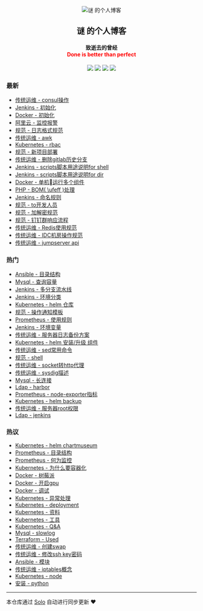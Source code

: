 <p align="center"><img alt="谜 的个人博客" src=""></p><h2 align="center">
谜 的个人博客
</h2>

<h4 align="center">致逝去的曾经</br><font color="red"> Done is better than perfect </font></h4>
<p align="center"><a title="谜 的个人博客" target="_blank" href="https://github.com/njqaaa/solo-blog"><img src="https://img.shields.io/github/last-commit/njqaaa/solo-blog.svg?style=flat-square&color=FF9900"></a>
<a title="GitHub repo size in bytes" target="_blank" href="https://github.com/njqaaa/solo-blog"><img src="https://img.shields.io/github/repo-size/njqaaa/solo-blog.svg?style=flat-square"></a>
<a title="Solo Version" target="_blank" href="https://github.com/b3log/solo/releases"><img src="https://img.shields.io/badge/solo-3.6.5-f1e05a.svg?style=flat-square&color=blueviolet"></a>
<a title="Hits" target="_blank" href="https://github.com/b3log/hits"><img src="https://hits.b3log.org/njqaaa/solo-blog.svg"></a></p>

### 最新

* [传统运维 - consul操作](http://www-njq.51vip.biz/articles/2019/10/28/1572253717120.html)
* [Jenkins - 初始化](http://www-njq.51vip.biz/articles/2019/10/25/1572005122202.html)
* [Docker - 初始化](http://www-njq.51vip.biz/articles/2019/10/25/1572002318110.html)
* [阿里云 - 监控报警](http://www-njq.51vip.biz/articles/2019/10/25/1571993976779.html)
* [规范 - 日志格式规范](http://www-njq.51vip.biz/articles/2019/10/25/1571993048779.html)
* [传统运维 - awk](http://www-njq.51vip.biz/articles/2019/10/25/1571992379724.html)
* [Kubernetes - rbac](http://www-njq.51vip.biz/articles/2019/10/25/1571984476513.html)
* [规范 - 新项目部署](http://www-njq.51vip.biz/articles/2019/10/24/1571929920185.html)
* [传统运维 - 删除gitlab历史分支](http://www-njq.51vip.biz/articles/2019/10/24/1571903622675.html)
* [Jenkins - scripts脚本用途说明for shell](http://www-njq.51vip.biz/articles/2019/10/24/1571901180981.html)
* [Jenkins - scripts脚本用途说明for dir](http://www-njq.51vip.biz/articles/2019/10/24/1571900146063.html)
* [Docker - 单机运行多个组件](http://www-njq.51vip.biz/articles/2019/10/24/1571899109486.html)
* [PHP - BOM( \ufeff )处理 ](http://www-njq.51vip.biz/articles/2019/10/23/1571842974386.html)
* [Jenkins - 命名规则](http://www-njq.51vip.biz/articles/2019/10/23/1571817811388.html)
* [规范 - to开发人员](http://www-njq.51vip.biz/articles/2019/10/23/1571817536150.html)
* [规范 - 加解密规范](http://www-njq.51vip.biz/articles/2019/10/23/1571817475801.html)
* [规范 - 钉钉群响应流程](http://www-njq.51vip.biz/articles/2019/10/23/1571817372897.html)
* [传统运维 - Redis使用规范](http://www-njq.51vip.biz/articles/2019/10/23/1571817251963.html)
* [传统运维 - IDC机房操作规范](http://www-njq.51vip.biz/articles/2019/10/23/1571817137705.html)
* [传统运维 - jumpserver api](http://www-njq.51vip.biz/articles/2019/10/23/1571816602789.html)

### 热门

* [Ansible - 目录结构](http://www-njq.51vip.biz/articles/2019/10/21/1571650454969.html)
* [Mysql - 查询容量](http://www-njq.51vip.biz/articles/2019/10/21/1571648624293.html)
* [Jenkins - 多分支流水线](http://www-njq.51vip.biz/articles/2019/10/23/1571807456042.html)
* [Jenkins - 环境分类](http://www-njq.51vip.biz/articles/2019/10/23/1571810837264.html)
* [Kubernetes - helm 仓库](http://www-njq.51vip.biz/articles/2019/10/21/1571644454171.html)
* [规范 - 操作通知模板](http://www-njq.51vip.biz/articles/2019/10/22/1571722225906.html)
* [Prometheus - 使用规则](http://www-njq.51vip.biz/articles/2019/10/22/1571731298273.html)
* [Jenkins - 环境变量](http://www-njq.51vip.biz/articles/2019/10/23/1571807280771.html)
* [传统运维 - 服务器日志备份方案](http://www-njq.51vip.biz/articles/2019/10/23/1571814241001.html)
* [Kubernetes - helm 安装/升级 组件](http://www-njq.51vip.biz/articles/2019/10/23/1571812684005.html)
* [传统运维 - sed常用命令](http://www-njq.51vip.biz/articles/2019/10/21/1571649103160.html)
* [规范 - shell](http://www-njq.51vip.biz/articles/2019/10/22/1571722353743.html)
* [传统运维 - socket转http代理](http://www-njq.51vip.biz/articles/2019/10/22/1571722759291.html)
* [传统运维 - sysdig描述](http://www-njq.51vip.biz/articles/2019/10/22/1571730148811.html)
* [Mysql - 长连接](http://www-njq.51vip.biz/articles/2019/10/22/1571730276632.html)
* [Ldap - harbor](http://www-njq.51vip.biz/articles/2019/10/22/1571721530968.html)
* [Prometheus - node-exporter指标](http://www-njq.51vip.biz/articles/2019/10/22/1571731425979.html)
* [Kubernetes - helm backup](http://www-njq.51vip.biz/articles/2019/10/23/1571812476296.html)
* [传统运维 - 服务器root权限](http://www-njq.51vip.biz/articles/2019/10/23/1571813539473.html)
* [Ldap - jenkins](http://www-njq.51vip.biz/articles/2019/10/22/1571721449166.html)

### 热议

* [Kubernetes - helm chartmuseum](http://www-njq.51vip.biz/articles/2019/10/23/1571812641180.html)
* [Prometheus - 目录结构](http://www-njq.51vip.biz/articles/2019/10/22/1571731024256.html)
* [Prometheus - 何为监控](http://www-njq.51vip.biz/articles/2019/10/22/1571730978595.html)
* [Kubernetes - 为什么要容器化](http://www-njq.51vip.biz/articles/2019/10/22/1571730503925.html)
* [Docker - 树莓派](http://www-njq.51vip.biz/articles/2019/10/21/1571659195708.html)
* [Docker - 开启gpu](http://www-njq.51vip.biz/articles/2019/10/21/1571644203097.html)
* [Docker - 调试](http://www-njq.51vip.biz/articles/2019/10/21/1571644308871.html)
* [Kubernetes - 异常处理](http://www-njq.51vip.biz/articles/2019/10/21/1571648346180.html)
* [Kubernetes - deployment](http://www-njq.51vip.biz/articles/2019/10/21/1571648375829.html)
* [Kubernetes - 资料](http://www-njq.51vip.biz/articles/2019/10/21/1571648463572.html)
* [Kubernetes - 工具](http://www-njq.51vip.biz/articles/2019/10/21/1571648494965.html)
* [Kubernetes - Q&A](http://www-njq.51vip.biz/articles/2019/10/21/1571648595895.html)
* [Mysql - slowlog](http://www-njq.51vip.biz/articles/2019/10/21/1571648653371.html)
* [Terraform - Used](http://www-njq.51vip.biz/articles/2019/10/21/1571648974851.html)
* [传统运维 - 创建swap](http://www-njq.51vip.biz/articles/2019/10/21/1571649022625.html)
* [传统运维 - 修改ssh key密码](http://www-njq.51vip.biz/articles/2019/10/21/1571649068844.html)
* [Ansible - 模块](http://www-njq.51vip.biz/articles/2019/10/21/1571649143294.html)
* [传统运维 - iptables概念](http://www-njq.51vip.biz/articles/2019/10/21/1571649166688.html)
* [Kubernetes - node](http://www-njq.51vip.biz/articles/2019/10/21/1571647978787.html)
* [安装 - python](http://www-njq.51vip.biz/articles/2019/10/22/1571729880206.html)

---

本仓库通过 [Solo](https://github.com/b3log/solo) 自动进行同步更新 ❤️ 